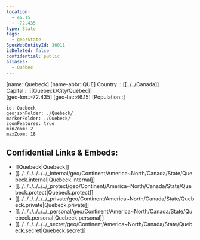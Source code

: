 ```yaml
---
location:
  - 46.15
  - -72.435
type: State
tags:
  - geo/State
SpocWebEntityId: 36011
isDeleted: false
confidential: public
aliases:
  - Québec
---
```

[name::Quebeck] 
[name-abbr::QUE] 
Country :: [[../../Canada]]  
Capital :: [[Quebeck/City/Quebec]]  
[geo-lon::-72.435] 
[geo-lat::46.15] 
[Population::] 



```leaflet
id: Quebeck
geojsonFolder: ./Quebeck/
markerFolder: ./Quebeck/
zoomFeatures: true 
minZoom: 2 
maxZoom: 18
```


## Confidential Links & Embeds: 
- [[Quebeck|Quebeck]]  
- [[../../../../../../_internal/geo/Continent/America~North/Canada/State/Quebeck.internal|Quebeck.internal]] 
- [[../../../../../../_protect/geo/Continent/America~North/Canada/State/Quebeck.protect|Quebeck.protect]] 
- [[../../../../../../_private/geo/Continent/America~North/Canada/State/Quebeck.private|Quebeck.private]] 
- [[../../../../../../_personal/geo/Continent/America~North/Canada/State/Quebeck.personal|Quebeck.personal]] 
- [[../../../../../../_secret/geo/Continent/America~North/Canada/State/Quebeck.secret|Quebeck.secret]] 
